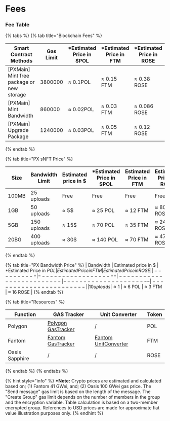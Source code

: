 # Fees

### Fee Table

{% tabs %}
{% tab title="Blockchain Fees" %}
<table><thead><tr><th width="278.66666666666663">Smart Contract Methods</th><th>Gas Limit</th><th>*Estimated Price in $POL</th><th>*Estimated Price in FTM</th><th>*Estimated Price in ROSE</th></tr></thead><tbody><tr><td>[PXMain] Mint free package or new storage</td><td>3800000</td><td>≈ 0.1POL</td><td>≈ 0.15 FTM</td><td>≈ 0.38 ROSE</td></tr><tr><td>[PXMain] Mint Bandwidth</td><td>860000</td><td>≈ 0.02POL</td><td>≈ 0.03 FTM</td><td>≈ 0.086 ROSE</td></tr><tr><td>[PXMain] Upgrade Package</td><td>1240000</td><td>≈ 0.03POL</td><td>≈ 0.05 FTM</td><td>≈ 0.12 ROSE</td></tr></tbody></table>
{% endtab %}

{% tab title="PX sNFT Price" %}
<table><thead><tr><th>Size</th><th>Bandwidth Limit</th><th width="182">Estimated price in $</th><th>*Estimated Price in $POL</th><th>Estimated Price in FTM</th><th>Estimated Price in ROSE</th></tr></thead><tbody><tr><td>100MB</td><td>25 uploads</td><td>Free</td><td>Free</td><td>Free</td><td>Free</td></tr><tr><td>1GB</td><td>50 uploads</td><td>≈ 5$</td><td>≈ 25 POL</td><td>≈ 12 FTM</td><td>≈ 80 ROSE</td></tr><tr><td>5GB</td><td>150 uploads</td><td>≈ 15$</td><td>≈ 70 POL</td><td>≈ 35 FTM</td><td>≈ 240 ROSE</td></tr><tr><td>20BG</td><td>400 uploads</td><td>≈ 30$</td><td>≈ 140 POL</td><td>≈ 70 FTM</td><td>≈ 470 ROSE</td></tr></tbody></table>
{% endtab %}

{% tab title="PX Bandwidth Price" %}
| Bandwidth  | Estimated price in $ | \*Estimated Price in $POL | Estimated Price in FTM | Estimated Price in ROSE |
| ---------- | -------------------- | ------------------------- | ---------------------- | ----------------------- |
| 10 uploads | ≈ 1$                 | ≈ 6 POL                   | ≈ 3 FTM                | ≈ 16 ROSE               |
{% endtab %}

{% tab title="Resources" %}
<table><thead><tr><th width="163.66666666666663">Function</th><th width="196">GAS Tracker</th><th width="207">Unit Converter</th><th>Token</th></tr></thead><tbody><tr><td>Polygon</td><td><a href="https://polygonscan.com/gastracker">Polygon GasTracker</a></td><td>/</td><td>POL</td></tr><tr><td>Fantom</td><td><a href="https://ftmscan.com/gastracker">Fantom GasTracker</a></td><td><a href="https://ftmscan.com/unitconverter">Fantom UnitConverter</a></td><td>FTM</td></tr><tr><td>Oasis Sapphire</td><td>/</td><td>/</td><td>ROSE</td></tr></tbody></table>
{% endtab %}
{% endtabs %}

{% hint style="info" %}
**\*Note:** Crypto prices are estimated and calculated based on; (1) Fantom 41 GWei, and; (2) Oasis 100 GWei gas price. The "Send message" gas limit is based on the length of the message. The "Create Group" gas limit depends on the number of members in the group and the encryption variable. Table calculation is based on a two-member encrypted group. References to USD prices are made for approximate fiat value illustration purposes only.
{% endhint %}
